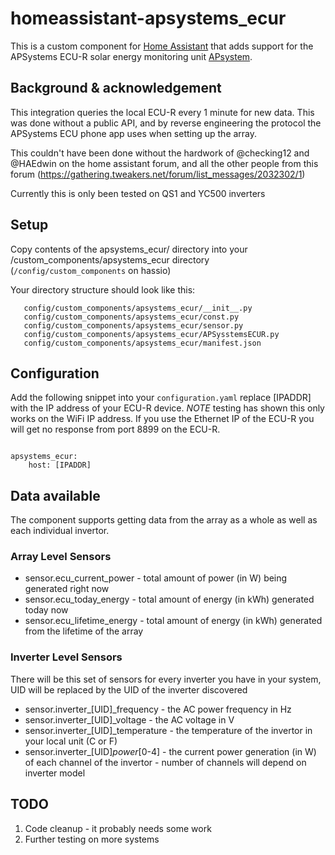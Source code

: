 # homeassistant-apsystems_ecur
This is a custom component for [Home Assistant](http://home-assistant.io) that adds support for the APSystems ECU-R solar energy monitoring unit [APsystem](http://www.apsystems.com).

## Background & acknowledgement
This integration queries the local ECU-R every 1 minute for new data. This was done without a public API, and by reverse engineering the protocol the APSystems ECU phone app uses when setting up the array.

This couldn't have been done without the hardwork of @checking12 and @HAEdwin on the home assistant forum, and all the other people from this forum (https://gathering.tweakers.net/forum/list_messages/2032302/1)

Currently this is only been tested on QS1 and YC500 inverters

## Setup
Copy contents of the apsystems_ecur/ directory into your <HA-CONFIG>/custom_components/apsystems_ecur directory (```/config/custom_components``` on hassio)

Your directory structure should look like this:
```
   config/custom_components/apsystems_ecur/__init__.py
   config/custom_components/apsystems_ecur/const.py
   config/custom_components/apsystems_ecur/sensor.py
   config/custom_components/apsystems_ecur/APSysstemsECUR.py
   config/custom_components/apsystems_ecur/manifest.json
```

## Configuration
Add the following snippet into your ```configuration.yaml```  replace [IPADDR] with the IP address of your ECU-R device.  _NOTE_ testing has shown this only works on the WiFi IP address.  If you use the Ethernet IP of the ECU-R you will get no response from port 8899 on the ECU-R.

```

apsystems_ecur:
    host: [IPADDR]

```

## Data available
The component supports getting data from the array as a whole as well as each individual invertor.

### Array Level Sensors
* sensor.ecu_current_power - total amount of power (in W) being generated right now
* sensor.ecu_today_energy - total amount of energy (in kWh) generated today now
* sensor.ecu_lifetime_energy - total amount of energy (in kWh) generated from the lifetime of the array

### Inverter Level Sensors
There will be this set of sensors for every inverter you have in your system, UID will be replaced by the UID of the inverter discovered

* sensor.inverter_[UID]_frequency - the AC power frequency in Hz
* sensor.inverter_[UID]_voltage - the AC voltage in V
* sensor.inverter_[UID]_temperature - the temperature of the invertor in your local unit (C or F)
* sensor.inverter_[UID]_power_[0-4] - the current power generation (in W) of each channel of the invertor - number of channels will depend on inverter model

## TODO
1. Code cleanup - it probably needs some work
1. Further testing on more systems

